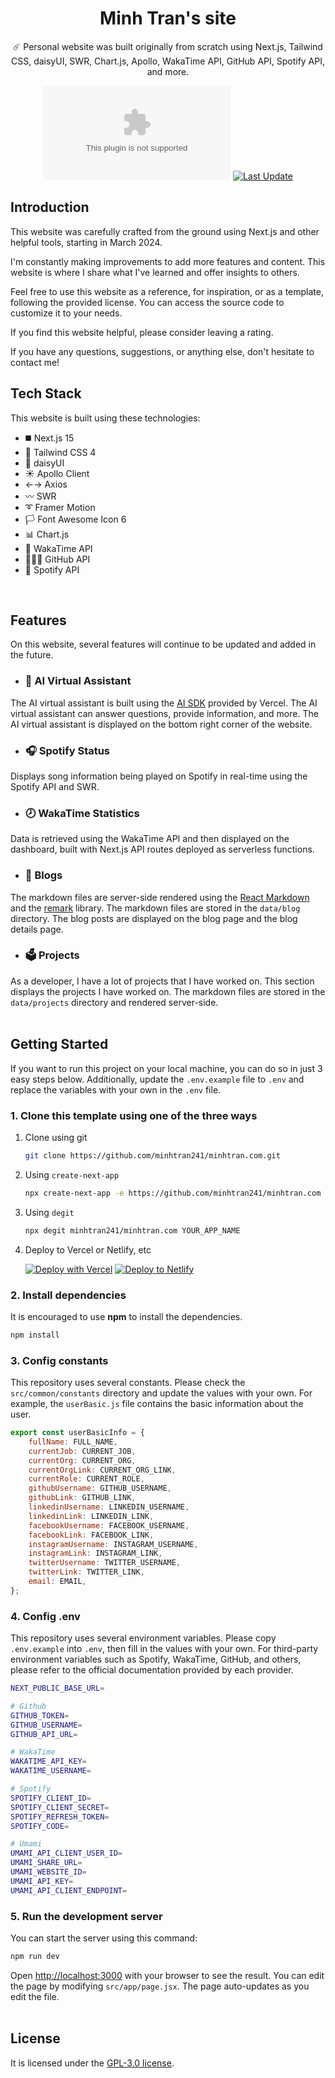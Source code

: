 <div align="center">
  <h1>Minh Tran's site</h1>
  <p>☄️ Personal website was built originally from scratch using Next.js, Tailwind CSS, daisyUI, SWR, Chart.js, Apollo, WakaTime API, GitHub API, Spotify API, and more. </p>

[![GitHub Repo stars](https://img.shields.io/github/stars/minhtran241/minhtran.com)](https://github.com/minhtran241/minhtran.com/stargazers)
[![Last Update](https://img.shields.io/badge/deps%20update-every%20sunday-blue.svg)](https://shields.io/)

</div>

## Introduction

This website was carefully crafted from the ground using Next.js and other helpful tools, starting in March 2024.

I'm constantly making improvements to add more features and content. This website is where I share what I've learned and offer insights to others.

Feel free to use this website as a reference, for inspiration, or as a template, following the provided license. You can access the source code to customize it to your needs.

If you find this website helpful, please consider leaving a rating.

If you have any questions, suggestions, or anything else, don't hesitate to contact me!

## Tech Stack

This website is built using these technologies:

- ◼️ Next.js 15
- 💠 Tailwind CSS 4
- 🌺 daisyUI
- ☀️ Apollo Client
- ←→ Axios
- 〰️ SWR
- ➰ Framer Motion
- 🏳️ Font Awesome Icon 6
- 📊 Chart.js
- 🎥 WakaTime API
- 👨🏻‍💻 GitHub API
- 🎵 Spotify API

<br />

## Features

On this website, several features will continue to be updated and added in the future.

- ### 🤖 AI Virtual Assistant

The AI virtual assistant is built using the [AI SDK](https://sdk.vercel.ai) provided by Vercel. The AI virtual assistant can answer questions, provide information, and more. The AI virtual assistant is displayed on the bottom right corner of the website.

- ### 🎧 Spotify Status

Displays song information being played on Spotify in real-time using the Spotify API and SWR.

- ### 🕗 WakaTime Statistics

Data is retrieved using the WakaTime API and then displayed on the dashboard, built with Next.js API routes deployed as serverless functions.

- ### 📝 Blogs

The markdown files are server-side rendered using the [React Markdown](https://github.com/remarkjs/react-markdown) and the [remark](https://github.com/remarkjs/react-markdown) library. The markdown files are stored in the `data/blog` directory. The blog posts are displayed on the blog page and the blog details page.

- ### 🗳 Projects

As a developer, I have a lot of projects that I have worked on. This section displays the projects I have worked on. The markdown files are stored in the `data/projects` directory and rendered server-side.
<br /><br />

## Getting Started

If you want to run this project on your local machine, you can do so in just 3 easy steps below. Additionally, update the `.env.example` file to `.env` and replace the variables with your own in the `.env` file.

### 1. Clone this template using one of the three ways

1. Clone using git

    ```bash
    git clone https://github.com/minhtran241/minhtran.com.git
    ```

2. Using `create-next-app`

    ```bash
    npx create-next-app -e https://github.com/minhtran241/minhtran.com project-name
    ```

3. Using `degit`

    ```bash
    npx degit minhtran241/minhtran.com YOUR_APP_NAME
    ```

4. Deploy to Vercel or Netlify, etc

    [![Deploy with Vercel](https://vercel.com/button)](https://vercel.com/new/git/external?repository-url=https://github.com/minhtran241/minhtran.com)
    [![Deploy to Netlify](https://www.netlify.com/img/deploy/button.svg)](https://app.netlify.com/start/deploy?repository=https://github.com/minhtran241/minhtran.com)

### 2. Install dependencies

It is encouraged to use **npm** to install the dependencies.

```bash
npm install
```

### 3. Config constants

This repository uses several constants. Please check the `src/common/constants` directory and update the values with your own. For example, the `userBasic.js` file contains the basic information about the user.

```javascript
export const userBasicInfo = {
    fullName: FULL_NAME,
    currentJob: CURRENT_JOB,
    currentOrg: CURRENT_ORG,
    currentOrgLink: CURRENT_ORG_LINK,
    currentRole: CURRENT_ROLE,
    githubUsername: GITHUB_USERNAME,
    githubLink: GITHUB_LINK,
    linkedinUsername: LINKEDIN_USERNAME,
    linkedinLink: LINKEDIN_LINK,
    facebookUsername: FACEBOOK_USERNAME,
    facebookLink: FACEBOOK_LINK,
    instagramUsername: INSTAGRAM_USERNAME,
    instagramLink: INSTAGRAM_LINK,
    twitterUsername: TWITTER_USERNAME,
    twitterLink: TWITTER_LINK,
    email: EMAIL,
};
```

### 4. Config .env

This repository uses several environment variables. Please copy `.env.example` into `.env`, then fill in the values with your own. For third-party environment variables such as Spotify, WakaTime, GitHub, and others, please refer to the official documentation provided by each provider.

```bash
NEXT_PUBLIC_BASE_URL=

# Github
GITHUB_TOKEN=
GITHUB_USERNAME=
GITHUB_API_URL=

# WakaTime
WAKATIME_API_KEY=
WAKATIME_USERNAME=

# Spotify
SPOTIFY_CLIENT_ID=
SPOTIFY_CLIENT_SECRET=
SPOTIFY_REFRESH_TOKEN=
SPOTIFY_CODE=

# Umami
UMAMI_API_CLIENT_USER_ID=
UMAMI_SHARE_URL=
UMAMI_WEBSITE_ID=
UMAMI_API_KEY=
UMAMI_API_CLIENT_ENDPOINT=
```

### 5. Run the development server

You can start the server using this command:

```bash
npm run dev
```

Open [http://localhost:3000](http://localhost:3000) with your browser to see the result. You can edit the page by modifying `src/app/page.jsx`. The page auto-updates as you edit the file.
<br /><br />

## License

It is licensed under the [GPL-3.0 license](https://github.com/minhtran241/minhtran.com/blob/master/LICENSE).
